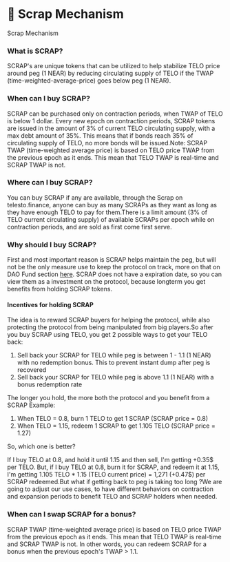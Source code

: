 # 🔧 Scrap Mechanism

Scrap Mechanism

### What is SCRAP? <a href="#what-are-tbond-bonds" id="what-are-tbond-bonds"></a>

SCRAP's are unique tokens that can be utilized to help stabilize TELO price around peg (1 NEAR) by reducing circulating supply of TELO if the TWAP (time-weighted-average-price) goes below peg (1 NEAR).

### When can I buy SCRAP? <a href="#when-can-i-buy-tbond-bonds" id="when-can-i-buy-tbond-bonds"></a>

SCRAP can be purchased only on contraction periods, when TWAP of TELO is below 1 dollar.  Every new epoch on contraction periods, SCRAP tokens are issued in the amount of 3% of current TELO circulating supply, with a max debt amount of 35%. This means that if bonds reach 35% of circulating supply of TELO, no more bonds will be issued.Note: SCRAP TWAP (time-weighted average price) is based on TELO price TWAP from the previous epoch as it ends. This mean that TELO TWAP is real-time and SCRAP TWAP is not.

### Where can I buy SCRAP? <a href="#where-can-i-buy-tbond-bonds" id="where-can-i-buy-tbond-bonds"></a>

You can buy SCRAP if any are available, through the Scrap on telesto.finance, anyone can buy as many SCRAPs as they want as long as they have enough TELO to pay for them.There is a limit amount (3% of TELO current circulating supply) of available SCRAPs per epoch while on contraction periods, and are sold as first come first serve.

### Why should I buy SCRAP? <a href="#why-should-i-buy-tbond-bonds" id="why-should-i-buy-tbond-bonds"></a>

First and most important reason is SCRAP helps maintain the peg, but will not be the only measure use to keep the protocol on track, more on that on DAO Fund section [here](https://docs.tomb.finance/protocol/dao-fund). SCRAP does not have a expiration date, so you can view them as a investment on the protocol, because longterm you get benefits from holding SCRAP tokens.

#### Incentives for holding SCRAP <a href="#incentives-for-holding-tbond" id="incentives-for-holding-tbond"></a>

The idea is to reward SCRAP buyers for helping the protocol, while also protecting the protocol from being manipulated from big players.So after you buy SCRAP using TELO, you get 2 possible ways to get your TELO back:

1. Sell back your SCRAP for TELO while peg is between 1 - 1.1 (1 NEAR) with no redemption bonus. This to prevent instant dump after peg is recovered
2. Sell back your SCRAP for TELO while peg is above 1.1 (1 NEAR) with a bonus redemption rate

The longer you hold, the more both the protocol and you benefit from a SCRAP Example:

1. When TELO = 0.8, burn 1 TELO to get 1 SCRAP (SCRAP price = 0.8)
2. When TELO = 1.15, redeem 1 SCRAP to get 1.105 TELO (SCRAP price = 1.27)

So, which one is better?

If I buy TELO at 0.8, and hold it until 1.15 and then sell, I'm getting +0.35$ per TELO. But, if I buy TELO at 0.8, burn it for SCRAP, and redeem it at 1.15, I'm getting 1.105 TELO \* 1.15 (TELO current price) = 1,271 (+0.47$) per SCRAP redeemed.But what if getting back to peg is taking too long ?We are going to adjust our use cases, to have different behaviors on contraction and expansion periods to benefit TELO and SCRAP holders when needed.

### When can I swap SCRAP for a bonus? <a href="#when-can-i-swap-tbond-for-a-bonus" id="when-can-i-swap-tbond-for-a-bonus"></a>

SCRAP TWAP (time-weighted average price) is based on TELO price TWAP from the previous epoch as it ends. This mean that TELO TWAP is real-time and SCRAP TWAP is not. In other words, you can redeem SCRAP for a bonus when the previous epoch's TWAP > 1.1.
